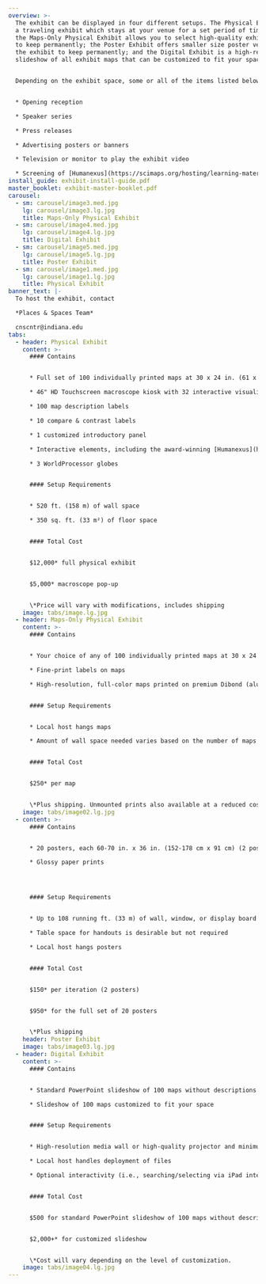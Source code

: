 ```yaml
---
overview: >-
  The exhibit can be displayed in four different setups. The Physical Exhibit is
  a traveling exhibit which stays at your venue for a set period of time;
  the Maps-Only Physical Exhibit allows you to select high-quality exhibit maps
  to keep permanently; the Poster Exhibit offers smaller size poster versions of
  the exhibit to keep permanently; and the Digital Exhibit is a high-resolution
  slideshow of all exhibit maps that can be customized to fit your space. 


  Depending on the exhibit space, some or all of the items listed below should be considered in conjunction with the exhibit:


  * Opening reception

  * Speaker series

  * Press releases

  * Advertising posters or banners

  * Television or monitor to play the exhibit video

  * Screening of [Humanexus](https://scimaps.org/hosting/learning-material/humanexus) short film
install_guide: exhibit-install-guide.pdf
master_booklet: exhibit-master-booklet.pdf
carousel:
  - sm: carousel/image3.med.jpg
    lg: carousel/image3.lg.jpg
    title: Maps-Only Physical Exhibit
  - sm: carousel/image4.med.jpg
    lg: carousel/image4.lg.jpg
    title: Digital Exhibit
  - sm: carousel/image5.med.jpg
    lg: carousel/image5.lg.jpg
    title: Poster Exhibit
  - sm: carousel/image1.med.jpg
    lg: carousel/image1.lg.jpg
    title: Physical Exhibit
banner_text: |-
  To host the exhibit, contact

  *Places & Spaces Team*

  cnscntr@indiana.edu
tabs:
  - header: Physical Exhibit
    content: >-
      #### Contains


      * Full set of 100 individually printed maps at 30 x 24 in. (61 x 76 cm) each

      * 46" HD Touchscreen macroscope kiosk with 32 interactive visualizations

      * 100 map description labels

      * 10 compare & contrast labels

      * 1 customized introductory panel

      * Interactive elements, including the award-winning [Humanexus](https://scimaps.org/hosting/learning-material/humanexus) short film

      * 3 WorldProcessor globes


      #### Setup Requirements


      * 520 ft. (158 m) of wall space

      * 350 sq. ft. (33 m²) of floor space


      #### Total Cost


      $12,000* full physical exhibit


      $5,000* macroscope pop-up


      \*Price will vary with modifications, includes shipping
    image: tabs/image.lg.jpg
  - header: Maps-Only Physical Exhibit
    content: >-
      #### Contains


      * Your choice of any of 100 individually printed maps at 30 x 24 in. (61 x 76 cm) each

      * Fine-print labels on maps

      * High-resolution, full-color maps printed on premium Dibond (aluminum composite sheet) with a french cleat backing for easy installation


      #### Setup Requirements


      * Local host hangs maps

      * Amount of wall space needed varies based on the number of maps selected


      #### Total Cost


      $250* per map


      \*Plus shipping. Unmounted prints also available at a reduced cost.
    image: tabs/image02.lg.jpg
  - content: >-
      #### Contains


      * 20 posters, each 60-70 in. x 36 in. (152-178 cm x 91 cm) (2 posters per iteration)

      * Glossy paper prints




      #### Setup Requirements


      * Up to 108 running ft. (33 m) of wall, window, or display board space, depending on how many iterations shown.

      * Table space for handouts is desirable but not required

      * Local host hangs posters


      #### Total Cost


      $150* per iteration (2 posters)


      $950* for the full set of 20 posters


      \*Plus shipping
    header: Poster Exhibit
    image: tabs/image03.lg.jpg
  - header: Digital Exhibit
    content: >-
      #### Contains


      * Standard PowerPoint slideshow of 100 maps without descriptions (titles only) or

      * Slideshow of 100 maps customized to fit your space


      #### Setup Requirements


      * High-resolution media wall or high-quality projector and minimum 10 x 8 ft. (2.4 x 3 m) of light-colored wall space

      * Local host handles deployment of files

      * Optional interactivity (i.e., searching/selecting via iPad interface) has been implemented by some exhibit hosts.


      #### Total Cost


      $500 for standard PowerPoint slideshow of 100 maps without descriptions (titles only), or


      $2,000+* for customized slideshow


      \*Cost will vary depending on the level of customization.
    image: tabs/image04.lg.jpg
---
```

